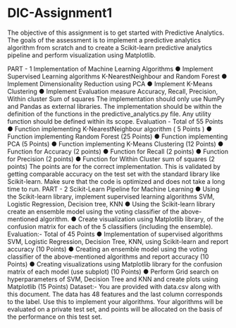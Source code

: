 # DIC-Assignment1
<p>The objective of this assignment is to get started with Predictive Analytics. The goals of the assessment is to implement a predictive analytics algorithm from scratch and to create a Scikit-learn predictive analytics pipeline and perform visualization using Matplotlib.</p>
PART - 1 Implementation of Machine Learning Algorithms
● Implement Supervised Learning algorithms K-NearestNeighbour and Random Forest
● Implement Dimensionality Reduction using PCA
● Implement K-Means Clustering
● Implement Evaluation measure Accuracy, Recall, Precision, Within cluster Sum of
squares
The implementation should only use NumPy and Pandas as external libraries. The implementation should be within the definition of the functions in the predictive_analytics.py file. Any utility function should be defined within its scope.
Evaluation - Total of 55 Points
● Function implementing K-NearestNeighbour algorithm ( 5 Points )
● Function implementing Random Forest (25 Points)
● Function implementing PCA (5 Points)
● Function implementing K-Means Clustering (12 Points)
● Function for Accuracy (2 points)
● Function for Recall (2 points)
● Function for Precision (2 points)
● Function for Within Cluster sum of squares (2 points)
The points are for the correct implementation. This is validated by getting comparable accuracy on the test set with the standard library like Scikit-learn. Make sure that the code is optimized and does not take a long time to run.
PART - 2 Scikit-Learn Pipeline for Machine Learning
● Using the Scikit-learn library, implement supervised learning algorithms SVM, Logistic Regression, Decision tree, KNN
● Using the Scikit-learn library create an ensemble model using the voting classifier of the above-mentioned algorithm.
● Create visualization using Matplotlib library, of the confusion matrix for each of the 5 classifiers (including the ensemble).
Evaluation:- Total of 45 Points
● Implementation of supervised algorithms SVM, Logistic Regression, Decision Tree, KNN, using Scikit-learn and report accuracy (10 Points)
● Creating an ensemble model using the voting classifier of the above-mentioned algorithms and report accuracy (10 Points)
● Creating visualizations using Matplotlib library for the confusion matrix of each model (use subplot) (10 Points)
● Perform Grid search on hyperparameters of SVM, Decision Tree and KNN and create plots using Matplotlib (15 Points)
Dataset:-
You are provided with data.csv along with this document. The data has 48 features and the last column corresponds to the label. Use this to implement your algorithms. Your algorithms will be evaluated on a private test set, and points will be allocated on the basis of the performance on this test set.

